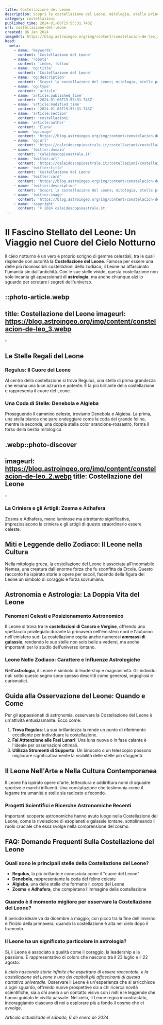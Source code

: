 ```yaml
---
title: Costellazione del Leone
description: Scopri la costellazione del Leone; mitologia, stelle principali e curiosità del cielo notturno nel nostro approfondimento esclusivo!
category: costellazioni
published_time: 2024-01-06T15:55:31.743Z
url: costellazione-del-leone
created: 06 Jan 2024
imageUrl: https://blog.astroingeo.org/img/content/constelacion-de-leo_3.webp
head:
  meta:
    - name: 'keywords'
      content: 'Costellazione del Leone'
    - name: 'robots'
      content: 'index, follow'
    - name: 'og:title'
      content: 'Costellazione del Leone'
    - name: 'og:description'
      content: 'Scopri la costellazione del Leone; mitologia, stelle principali e curiosità del cielo notturno nel nostro approfondimento esclusivo!'
    - name: 'og:type'
      content: 'article'
    - name: 'article:published_time'
      content: '2024-01-06T15:55:31.743Z'
    - name: 'article:modified_time'
      content: '2024-01-06T15:55:31.743Z'
    - name: 'article:section'
      content: 'costellazioni'
    - name: 'article:author'
      content: 'Elena'
    - name: 'og:image'
      content: 'https://blog.astroingeo.org/img/content/constelacion-de-leo_3.webp'
    - name: 'og:url'
      content: 'https://caleidoscopioastrale.it/costellazioni/costellazione-del-leone'
    - name: 'twitter:domain'
      content: 'caleidoscopioastrale.it'
    - name: 'twitter:url'
      content: 'https://caleidoscopioastrale.it/costellazioni/costellazione-del-leone'
    - name: 'twitter:title'
      content: 'Costellazione del Leone'
    - name: 'twitter:card'
      content: 'https://blog.astroingeo.org/img/content/constelacion-de-leo_3.webp'
    - name: 'twitter:description'
      content: 'Scopri la costellazione del Leone; mitologia, stelle principali e curiosità del cielo notturno nel nostro approfondimento esclusivo!'
    - name: 'twitter:image'
      content: 'https://blog.astroingeo.org/img/content/constelacion-de-leo_3.webp'
    - name: 'copyright'
      content: '© 2024 caleidoscopioastrale.it'
---
```

# Il Fascino Stellato del Leone: Un Viaggio nel Cuore del Cielo Notturno

Il cielo notturno è un vero e proprio scrigno di gemme celestiali, tra le quali risplende con autorità la **Costellazione del Leone**. Famosa per essere una delle più riconoscibili costellazioni dello zodiaco, il Leone ha affascinato l'umanità sin dall'antichità. Con le sue stelle vivide, questa costellazione non solo incanta gli appassionati di **astrologia**, ma anche chiunque alzi lo sguardo per scrutare i segreti dell'universo.

::photo-article.webp
---
title: Costellazione del Leone
imageurl: https://blog.astroingeo.org/img/content/constelacion-de-leo_3.webp
---
::

## Le Stelle Regali del Leone

### **Regulus: Il Cuore del Leone**

Al centro della costellazione si trova Regulus, una stella di prima grandezza che emana una luce azzurra e potente. È la più brillante della costellazione e rappresenta il cuore del Leone. 

### **Una Coda di Stelle: Denebola e Algieba**

Proseguendo il cammino celeste, troviamo Denebola e Algieba. La prima, una stella bianca che pare ondeggiare come la coda del grande felino, mentre la seconda, una doppia stella color arancione-rossastro, forma il torso della bestia mitologica.

.webp::photo-discover
---
imageurl: https://blog.astroingeo.org/img/content/constelacion-de-leo_2.webp
title: Costellazione del Leone
---
::

### **La Criniera e gli Artigli: Zosma e Adhafera**

Zosma e Adhafera, meno luminose ma altrettanto significative, impreziosiscono la criniera e gli artigli di questo straordinario essere celeste.

## Miti e Leggende dello Zodiaco: Il Leone nella Cultura

Nella mitologia greca, la costellazione del Leone è associata all'indomabile Nemea, una creatura dall'enorme forza che fu sconfitta da Ercole. Questo racconto ha ispirato storie e opere per secoli, facendo della figura del Leone un simbolo di coraggio e forza sovrumana.

## Astronomia e Astrologia: La Doppia Vita del Leone

### **Fenomeni Celesti e Posizionamento Astronomico**

Il Leone si trova tra le **costellazioni di Cancro e Vergine**, offrendo uno spettacolo privilegiato durante la primavera nell'emisfero nord e l'autunno nell'emisfero sud. La costellazione ospita anche numerosi **ammassi di galassie**, rendendo le sue stelle non solo belle a vedersi, ma anche importanti per lo studio dell'universo lontano.

### **Leone Nello Zodiaco: Carattere e Influenze Astrologiche**

Nell'**astrologia**, il Leone è simbolo di leadership e magnanimità. Gli individui nati sotto questo segno sono spesso descritti come generosi, orgogliosi e carismatici.

## Guida alla Osservazione del Leone: Quando e Come

Per gli appassionati di astronomia, osservare la Costellazione del Leone è un'attività entusiasmante. Ecco come:

1. **Trova Regulus**: La sua brillantezza la rende un punto di riferimento eccellente per individuare la costellazione.
2. **Fai Atttenzione alle Fasi Lunari**: Una luna nuova o in fase calante è l'ideale per osservazioni ottimali.
3. **Utilizza Strumenti di Supporto**: Un binocolo o un telescopio possono migliorare significativamente la visibilità delle stelle più sfuggenti.

## Il Leone Nell'Arte e Nella Cultura Contemporanea

Il Leone ha ispirato opere d'arte, letteratura e addirittura nomi di squadre sportive e marchi influenti. Una constatazione che testimonia come il legame tra umanità e stelle sia radicato e fecondo. 

### **Progetti Scientifici e Ricerche Astronomiche Recenti**

Importanti scoperte astronomiche hanno avuto luogo nella Costellazione del Leone, come la rivelazione di esopianeti e galassie lontane, sottolineando il ruolo cruciale che essa svolge nella comprensione del cosmo.

## FAQ: Domande Frequenti Sulla Costellazione del Leone

### Quali sono le principali stelle della Costellazione del Leone?
- **Regulus**, la più brillante e conosciuta come il "cuore del Leone"
- **Denebola**, rappresentante la coda del felino celeste
- **Algieba**, una delle stelle che formano il corpo del Leone
- **Zosma** e **Adhafera**, che completano l'immagine della costellazione

### Quando è il momento migliore per osservare la Costellazione del Leone?
Il periodo ideale va da dicembre a maggio, con picco tra la fine dell'inverno e l'inizio della primavera, quando la costellazione è alta nel cielo dopo il tramonto.

### Il Leone ha un significato particolare in astrologia?
Sì, il Leone è associato a qualità come il coraggio, la leadership e la passione. È rappresentativo di coloro che nascono tra il 23 luglio e il 22 agosto.

_Il cielo nasconde storie infinite che aspettano di essere raccontate, e la costellazione del Leone è uno dei capitoli più affascinanti di questa narrativa universale._ Osservare il Leone è un'esperienza che si arricchisce a ogni sguardo, offrendo nuove prospettive sia a chi ricerca novità scientifiche, sia a chi anela a un contatto visivo con i miti e le leggende che hanno guidato le civiltà passate. Nel cielo, il Leone regna incontrastato, incoraggiando ciascuno di noi a esplorare più a fondo il cosmo che ci avvolge.

_Artículo actualizado el sábado, 6 de enero de 2024_
